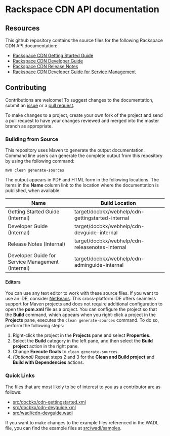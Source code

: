 # Rackspace CDN API documentation

## Resources

This github repository contains the source files for the following Rackspace CDN API documentation:

* [Rackspace CDN Getting Started Guide](http://docs-internal.rackspace.com/cdn/api/v1.0/cdn-gettingstarted/)
* [Rackspace CDN Developer Guide](http://docs-internal.rackspace.com/cdn/api/v1.0/cdn-devguide/)
* [Rackspace CDN Release Notes](http://docs-internal.rackspace.com/cdn/api/v1.0/cdn-releasenotes/)
* [Rackspace CDN Developer Guide for Service Management](http://docs-internal.rackspace.com/cdn/api/v1.0/cdn-adminguide/)

## Contributing

Contributions are welcome! To suggest changes to the documentation, submit an [issue](https://github.com/rackerlabs/docs-cloud-cdn/issues) or a [pull request](https://github.com/rackerlabs/docs-cloud-cdn/pulls).

To make changes to a project, create your own fork of the project and send a pull request to have your changes reviewed and merged into the master branch as appropriate.

### Building from Source

This repository uses Maven to generate the output documentation. Command line users can generate the complete output from this repository by using the following command:

    mvn clean generate-sources

The output appears in PDF and HTML form in the following locations. The items in the **Name** column link to the location where the documentation is published, when available.

| Name | Build Location |
| --- | --- |
| Getting Started Guide (Internal) | target/docbkx/webhelp/cdn-gettingstarted-internal |
| Developer Guide (Internal) | target/docbkx/webhelp/cdn-devguide-internal |
| Release Notes (Internal) | target/docbkx/webhelp/cdn-releasenotes-internal |
| Developer Guide for Service Management (Internal) | target/docbkx/webhelp/cdn-adminguide-internal |

#### Editors

You can use any text editor to work with these source files. If you want to use an IDE, consider [NetBeans](http://netbeans.org). This cross-platform IDE offers seamless support for Maven projects and does not require  additional configuration to open the **pom.xml** file as a project. You can configure the project so that the **Build** command, which appears when you right-click a project in the **Projects** pane, executes the `clean generate-sources` command. To do so, perform the following steps:

1. Right-click the project in the **Projects** pane and select **Properties**.
2. Select the **Build** category in the left pane, and then select the **Build project** action in the right pane.
3. Change **Execute Goals** to `clean generate-sources`.
4. *(Optional)* Repeat steps 2 and 3 for the **Clean and Build project** and **Build with Dependencies** actions.

### Quick Links

The files that are most likely to be of interest to you as a contributor are as follows:

* [src/docbkx/cdn-gettingstarted.xml](src/docbkx/cdn-gettingstarted.xml)
* [src/docbkx/cdn-devguide.xml](src/docbkx/cdn-devguide.xml)
* [src/wadl/cdn-devguide.wadl](src/wadl/cdn-devguide.wadl)

If you want to make changes to the example files referenced in the WADL file, you can find the example files at  [src/wadl/samples](src/wadl/samples).
   

